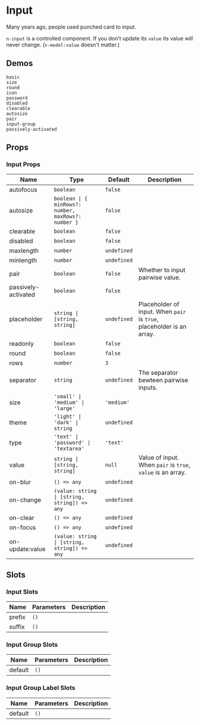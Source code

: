 # Input

Many years ago, people used punched card to input.

<n-alert title="Caveat" type="warning">`n-input` is a controlled component. If you don't update its `value` its value will never change. (`v-model:value` doesn't matter.)</n-alert>

## Demos

```demo
basic
size
round
icon
password
disabled
clearable
autosize
pair
input-group
passively-activated
```

## Props

### Input Props

| Name | Type | Default | Description |
| --- | --- | --- | --- |
| autofocus | `boolean` | `false` |  |
| autosize | `boolean \| { minRows?: number, maxRows?: number }` | `false` |  |
| clearable | `boolean` | `false` |  |
| disabled | `boolean` | `false` |  |
| maxlength | `number` | `undefined` |  |
| minlength | `number` | `undefined` |  |
| pair | `boolean` | `false` | Whether to input pairwise value. |
| passively-activated | `boolean` | `false` |  |
| placeholder | `string \| [string, string]` | `undefined` | Placeholder of input. When `pair` is `true`, placeholder is an array. |
| readonly | `boolean` | `false` |  |
| round | `boolean` | `false` |  |
| rows | `number` | `3` |  |
| separator | `string` | `undefined` | The separator bewteen pairwise inputs. |
| size | `'small' \| 'medium' \| 'large'` | `'medium'` |  |
| theme | `'light' \| 'dark' \| string` | `undefined` |  |
| type | `'text' \| 'password' \| 'textarea'` | `'text'` |  |
| value | `string \| [string, string]` | `null` | Value of input. When `pair` is `true`, `value` is an array. |
| on-blur | `() => any` | `undefined` |  |
| on-change | `(value: string \| [string, string]) => any` | `undefined` |  |
| on-clear | `() => any` | `undefined` |  |
| on-focus | `() => any` | `undefined` |  |
| on-update:value | `(value: string \| [string, string]) => any` | `undefined` |  |

## Slots

### Input Slots

| Name   | Parameters | Description |
| ------ | ---------- | ----------- |
| prefix | `()`       |             |
| suffix | `()`       |             |

### Input Group Slots

| Name    | Parameters | Description |
| ------- | ---------- | ----------- |
| default | `()`       |             |

### Input Group Label Slots

| Name    | Parameters | Description |
| ------- | ---------- | ----------- |
| default | `()`       |             |
